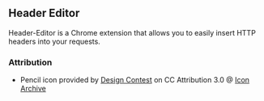 ## Header Editor

Header-Editor is a Chrome extension that allows you to easily insert HTTP headers into your requests.

### Attribution

* Pencil icon provided by [Design Contest](http://www.designcontest.com/) on CC Attribution 3.0 @ [Icon Archive](http://www.iconarchive.com/show/outline-icons-by-designcontest/Pencil-icon.html)
